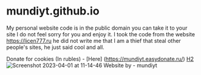 # mundiyt.github.io
My personal website code is in the public domain you can take it to your site I do not feel sorry for you and enjoy it. I took the code from the website https://licen777.ru he did not write me that I am a thief that steal other people's sites, he just said cool and all.

Donate for cookies (In rubles) - [Here] (https://mundiyt.easydonate.ru/)
[H2](https://www.h2database.com/html/main.html)
![Screenshot 2023-04-01 at 11-14-46 Website by - mundiyt](https://user-images.githubusercontent.com/110762612/229274468-d274eb3b-510f-4f01-b1fc-f4ced97ebb88.png)
